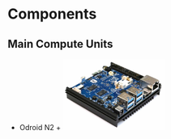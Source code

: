 # Components

## Main Compute Units 

- Odroid N2 +
  <img src="res/componentsImages/odroidn2plusA.jpg" alt="Odroid N2+" width="200"/>



  



